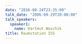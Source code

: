 ```yaml
---
date: "2016-08-24T23:35:00"
talk_date: "2006-09-29T20:00:00"
talk_speakers:
  speaker1:
    name: Hartmut Waschik
title: Raumstation ISS
---
```

